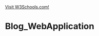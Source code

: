 <a href="https://www.linkedin.com/posts/yash-bhayani-3328b4195_i-have-created-blog-app-in-mean-stack-technology-activity-7058473858973990913-bm9h?utm_source=share&utm_medium=member_desktop"></a>
<a href="https://www.w3schools.com/">Visit W3Schools.com!</a>
# Blog_WebApplication

